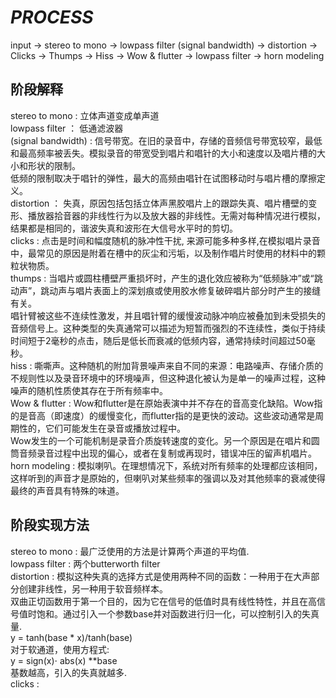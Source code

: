 # _PROCESS_
input -> stereo to mono -> lowpass filter (signal bandwidth) -> distortion -> Clicks -> Thumps -> Hiss -> Wow & flutter -> lowpass filter -> horn modeling 

## 阶段解释
stereo to mono : 立体声道变成单声道  
lowpass filter ： 低通滤波器  
(signal bandwidth) : 信号带宽。在旧的录音中，存储的音频信号带宽较窄，最低和最高频率被丢失。模拟录音的带宽受到唱片和唱针的大小和速度以及唱片槽的大小和形状的限制。  
                   低频的限制取决于唱针的弹性，最大的高频由唱针在试图移动时与唱片槽的摩擦定义。  
distortion ： 失真，原因包括包括立体声黑胶唱片上的跟踪失真、唱片槽壁的变形、播放器拾音器的非线性行为以及放大器的非线性。无需对每种情况进行模拟，结果都是相同的，谐波失真和波形在大信号水平时的剪切。  
clicks : 点击是时间和幅度随机的脉冲性干扰, 来源可能多种多样,在模拟唱片录音中，最常见的原因是附着在槽中的灰尘和污垢，以及制作唱片时使用的材料中的颗粒状物质。  
thumps : 当唱片或圆柱槽壁严重损坏时，产生的退化效应被称为“低频脉冲”或“跳动声”，跳动声与唱片表面上的深划痕或使用胶水修复破碎唱片部分时产生的接缝有关。  
         唱针臂被这些不连续性激发，并且唱针臂的缓慢波动脉冲响应被叠加到未受损失的音频信号上。这种类型的失真通常可以描述为短暂而强烈的不连续性，类似于持续时间短于2毫秒的点击，随后是低长而衰减的低频内容，通常持续时间超过50毫秒。  
hiss : 嘶嘶声。这种随机的附加背景噪声来自不同的来源：电路噪声、存储介质的不规则性以及录音环境中的环境噪声，但这种退化被认为是单一的噪声过程，这种噪声的随机性质使其存在于所有频率中。  
Wow & flutter : Wow和flutter是在原始表演中并不存在的音高变化缺陷。Wow指的是音高（即速度）的缓慢变化，而flutter指的是更快的波动。这些波动通常是周期性的，它们可能发生在录音或播放过程中。  
                Wow发生的一个可能机制是录音介质旋转速度的变化。另一个原因是在唱片和圆筒音频录音过程中出现的偏心，或者在复制或再现时，错误冲压的留声机唱片。  
horn modeling : 模拟喇叭。在理想情况下，系统对所有频率的处理都应该相同，这样听到的声音才是原始的，但喇叭对某些频率的强调以及对其他频率的衰减使得最终的声音具有特殊的味道。  

## 阶段实现方法
stereo to mono : 最广泛使用的方法是计算两个声道的平均值.  
lowpass filter : 两个butterworth filter  
distortion : 模拟这种失真的选择方式是使用两种不同的函数：一种用于在大声部分创建非线性，另一种用于软音频样本。  
             双曲正切函数用于第一个目的，因为它在信号的低值时具有线性特性，并且在高信号值时饱和。通过引入一个参数base并对函数进行归一化，可以控制引入的失真量.  
             y = tanh(base * x)/tanh(base)  
             对于软通道，使用方程式:   
             y = sign(x)⋅ abs(x) **base    
             基数越高，引入的失真就越多.  
clicks : 
